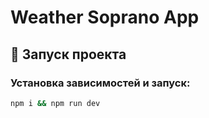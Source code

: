 # Weather Soprano App  

## 🚀 Запуск проекта  

### Установка зависимостей и запуск:  
```sh
npm i && npm run dev
